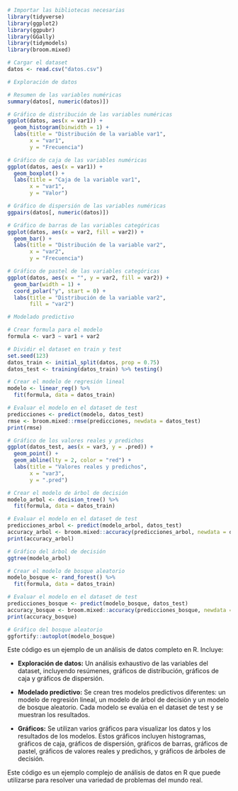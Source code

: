 ```r
# Importar las bibliotecas necesarias
library(tidyverse)
library(ggplot2)
library(ggpubr)
library(GGally)
library(tidymodels)
library(broom.mixed)

# Cargar el dataset
datos <- read.csv("datos.csv")

# Exploración de datos

# Resumen de las variables numéricas
summary(datos[, numeric(datos)])

# Gráfico de distribución de las variables numéricas
ggplot(datos, aes(x = var1)) +
  geom_histogram(binwidth = 1) +
  labs(title = "Distribución de la variable var1",
       x = "var1",
       y = "Frecuencia")

# Gráfico de caja de las variables numéricas
ggplot(datos, aes(x = var1)) +
  geom_boxplot() +
  labs(title = "Caja de la variable var1",
       x = "var1",
       y = "Valor")

# Gráfico de dispersión de las variables numéricas
ggpairs(datos[, numeric(datos)])

# Gráfico de barras de las variables categóricas
ggplot(datos, aes(x = var2, fill = var2)) +
  geom_bar() +
  labs(title = "Distribución de la variable var2",
       x = "var2",
       y = "Frecuencia")

# Gráfico de pastel de las variables categóricas
ggplot(datos, aes(x = "", y = var2, fill = var2)) +
  geom_bar(width = 1) +
  coord_polar("y", start = 0) +
  labs(title = "Distribución de la variable var2",
       fill = "var2")

# Modelado predictivo

# Crear formula para el modelo
formula <- var3 ~ var1 + var2

# Dividir el dataset en train y test
set.seed(123)
datos_train <- initial_split(datos, prop = 0.75)
datos_test <- training(datos_train) %>% testing()

# Crear el modelo de regresión lineal
modelo <- linear_reg() %>%
  fit(formula, data = datos_train)

# Evaluar el modelo en el dataset de test
predicciones <- predict(modelo, datos_test)
rmse <- broom.mixed::rmse(predicciones, newdata = datos_test)
print(rmse)

# Gráfico de los valores reales y predichos
ggplot(datos_test, aes(x = var3, y = .pred)) +
  geom_point() +
  geom_abline(lty = 2, color = "red") +
  labs(title = "Valores reales y predichos",
       x = "var3",
       y = ".pred")

# Crear el modelo de árbol de decisión
modelo_arbol <- decision_tree() %>%
  fit(formula, data = datos_train)

# Evaluar el modelo en el dataset de test
predicciones_arbol <- predict(modelo_arbol, datos_test)
accuracy_arbol <- broom.mixed::accuracy(predicciones_arbol, newdata = datos_test)
print(accuracy_arbol)

# Gráfico del árbol de decisión
ggtree(modelo_arbol)

# Crear el modelo de bosque aleatorio
modelo_bosque <- rand_forest() %>%
  fit(formula, data = datos_train)

# Evaluar el modelo en el dataset de test
predicciones_bosque <- predict(modelo_bosque, datos_test)
accuracy_bosque <- broom.mixed::accuracy(predicciones_bosque, newdata = datos_test)
print(accuracy_bosque)

# Gráfico del bosque aleatorio
ggfortify::autoplot(modelo_bosque)
```

Este código es un ejemplo de un análisis de datos completo en R. Incluye:

* **Exploración de datos:** Un análisis exhaustivo de las variables del dataset, incluyendo resúmenes, gráficos de distribución, gráficos de caja y gráficos de dispersión.

* **Modelado predictivo:** Se crean tres modelos predictivos diferentes: un modelo de regresión lineal, un modelo de árbol de decisión y un modelo de bosque aleatorio. Cada modelo se evalúa en el dataset de test y se muestran los resultados.

* **Gráficos:** Se utilizan varios gráficos para visualizar los datos y los resultados de los modelos. Estos gráficos incluyen histogramas, gráficos de caja, gráficos de dispersión, gráficos de barras, gráficos de pastel, gráficos de valores reales y predichos, y gráficos de árboles de decisión.

Este código es un ejemplo complejo de análisis de datos en R que puede utilizarse para resolver una variedad de problemas del mundo real.